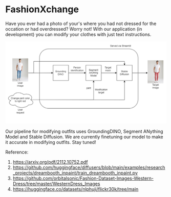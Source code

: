 # FashionXchange
Have you ever had a photo of your's where you had not dressed for the occation or had overdressed?
Worry not! With our application (in development) you can modify  your clothes with just text instructions.

![FashionXchange backend dataflow](dependencies\workflow.png)


Our pipeline for modifying outfits uses GroundingDINO, Segment ANything Model and Stable Diffusion.
We are currently finetuning our model to make it accurate in modifying outfits. Stay tuned!

Reference:
1. https://arxiv.org/pdf/2112.10752.pdf
2. https://github.com/huggingface/diffusers/blob/main/examples/research_projects/dreambooth_inpaint/train_dreambooth_inpaint.py
3. https://github.com/orbitalsonic/Fashion-Dataset-Images-Western-Dress/tree/master/WesternDress_Images
4. https://huggingface.co/datasets/nlphuji/flickr30k/tree/main
